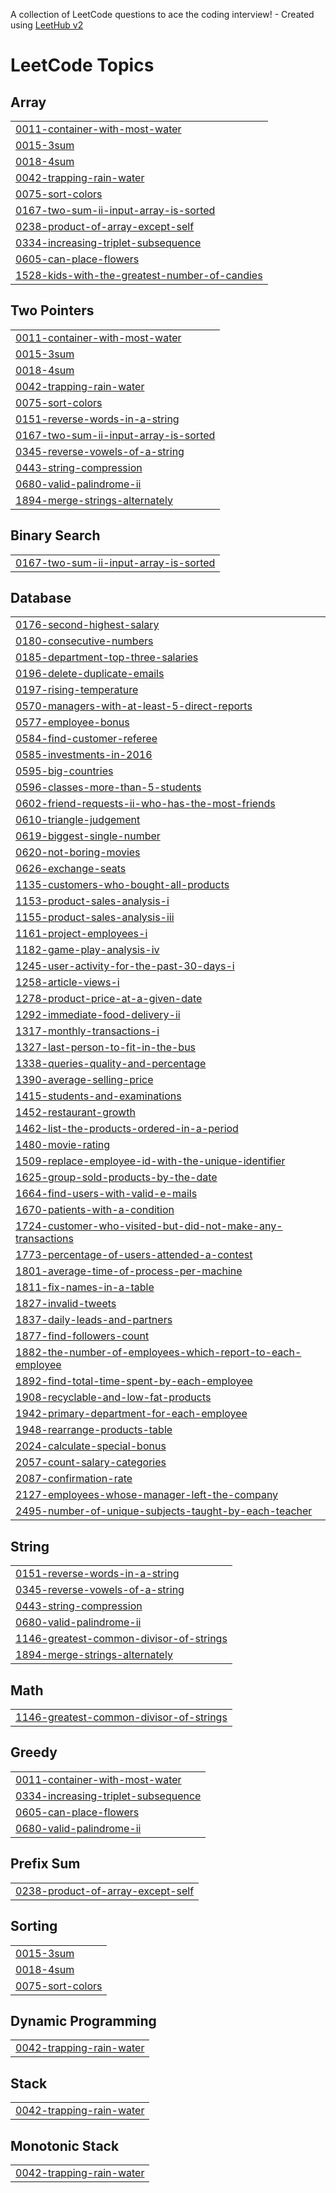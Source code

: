 A collection of LeetCode questions to ace the coding interview! - Created using [LeetHub v2](https://github.com/arunbhardwaj/LeetHub-2.0)
<!---LeetCode Topics Start-->
# LeetCode Topics
## Array
|  |
| ------- |
| [0011-container-with-most-water](https://github.com/chaitanyanalage/Data-Structures-and-Algorithms/tree/master/0011-container-with-most-water) |
| [0015-3sum](https://github.com/chaitanyanalage/Data-Structures-and-Algorithms/tree/master/0015-3sum) |
| [0018-4sum](https://github.com/chaitanyanalage/Data-Structures-and-Algorithms/tree/master/0018-4sum) |
| [0042-trapping-rain-water](https://github.com/chaitanyanalage/Data-Structures-and-Algorithms/tree/master/0042-trapping-rain-water) |
| [0075-sort-colors](https://github.com/chaitanyanalage/Data-Structures-and-Algorithms/tree/master/0075-sort-colors) |
| [0167-two-sum-ii-input-array-is-sorted](https://github.com/chaitanyanalage/Data-Structures-and-Algorithms/tree/master/0167-two-sum-ii-input-array-is-sorted) |
| [0238-product-of-array-except-self](https://github.com/chaitanyanalage/Data-Structures-and-Algorithms/tree/master/0238-product-of-array-except-self) |
| [0334-increasing-triplet-subsequence](https://github.com/chaitanyanalage/Data-Structures-and-Algorithms/tree/master/0334-increasing-triplet-subsequence) |
| [0605-can-place-flowers](https://github.com/chaitanyanalage/Data-Structures-and-Algorithms/tree/master/0605-can-place-flowers) |
| [1528-kids-with-the-greatest-number-of-candies](https://github.com/chaitanyanalage/Data-Structures-and-Algorithms/tree/master/1528-kids-with-the-greatest-number-of-candies) |
## Two Pointers
|  |
| ------- |
| [0011-container-with-most-water](https://github.com/chaitanyanalage/Data-Structures-and-Algorithms/tree/master/0011-container-with-most-water) |
| [0015-3sum](https://github.com/chaitanyanalage/Data-Structures-and-Algorithms/tree/master/0015-3sum) |
| [0018-4sum](https://github.com/chaitanyanalage/Data-Structures-and-Algorithms/tree/master/0018-4sum) |
| [0042-trapping-rain-water](https://github.com/chaitanyanalage/Data-Structures-and-Algorithms/tree/master/0042-trapping-rain-water) |
| [0075-sort-colors](https://github.com/chaitanyanalage/Data-Structures-and-Algorithms/tree/master/0075-sort-colors) |
| [0151-reverse-words-in-a-string](https://github.com/chaitanyanalage/Data-Structures-and-Algorithms/tree/master/0151-reverse-words-in-a-string) |
| [0167-two-sum-ii-input-array-is-sorted](https://github.com/chaitanyanalage/Data-Structures-and-Algorithms/tree/master/0167-two-sum-ii-input-array-is-sorted) |
| [0345-reverse-vowels-of-a-string](https://github.com/chaitanyanalage/Data-Structures-and-Algorithms/tree/master/0345-reverse-vowels-of-a-string) |
| [0443-string-compression](https://github.com/chaitanyanalage/Data-Structures-and-Algorithms/tree/master/0443-string-compression) |
| [0680-valid-palindrome-ii](https://github.com/chaitanyanalage/Data-Structures-and-Algorithms/tree/master/0680-valid-palindrome-ii) |
| [1894-merge-strings-alternately](https://github.com/chaitanyanalage/Data-Structures-and-Algorithms/tree/master/1894-merge-strings-alternately) |
## Binary Search
|  |
| ------- |
| [0167-two-sum-ii-input-array-is-sorted](https://github.com/chaitanyanalage/Data-Structures-and-Algorithms/tree/master/0167-two-sum-ii-input-array-is-sorted) |
## Database
|  |
| ------- |
| [0176-second-highest-salary](https://github.com/chaitanyanalage/Data-Structures-and-Algorithms/tree/master/0176-second-highest-salary) |
| [0180-consecutive-numbers](https://github.com/chaitanyanalage/Data-Structures-and-Algorithms/tree/master/0180-consecutive-numbers) |
| [0185-department-top-three-salaries](https://github.com/chaitanyanalage/Data-Structures-and-Algorithms/tree/master/0185-department-top-three-salaries) |
| [0196-delete-duplicate-emails](https://github.com/chaitanyanalage/Data-Structures-and-Algorithms/tree/master/0196-delete-duplicate-emails) |
| [0197-rising-temperature](https://github.com/chaitanyanalage/Data-Structures-and-Algorithms/tree/master/0197-rising-temperature) |
| [0570-managers-with-at-least-5-direct-reports](https://github.com/chaitanyanalage/Data-Structures-and-Algorithms/tree/master/0570-managers-with-at-least-5-direct-reports) |
| [0577-employee-bonus](https://github.com/chaitanyanalage/Data-Structures-and-Algorithms/tree/master/0577-employee-bonus) |
| [0584-find-customer-referee](https://github.com/chaitanyanalage/Data-Structures-and-Algorithms/tree/master/0584-find-customer-referee) |
| [0585-investments-in-2016](https://github.com/chaitanyanalage/Data-Structures-and-Algorithms/tree/master/0585-investments-in-2016) |
| [0595-big-countries](https://github.com/chaitanyanalage/Data-Structures-and-Algorithms/tree/master/0595-big-countries) |
| [0596-classes-more-than-5-students](https://github.com/chaitanyanalage/Data-Structures-and-Algorithms/tree/master/0596-classes-more-than-5-students) |
| [0602-friend-requests-ii-who-has-the-most-friends](https://github.com/chaitanyanalage/Data-Structures-and-Algorithms/tree/master/0602-friend-requests-ii-who-has-the-most-friends) |
| [0610-triangle-judgement](https://github.com/chaitanyanalage/Data-Structures-and-Algorithms/tree/master/0610-triangle-judgement) |
| [0619-biggest-single-number](https://github.com/chaitanyanalage/Data-Structures-and-Algorithms/tree/master/0619-biggest-single-number) |
| [0620-not-boring-movies](https://github.com/chaitanyanalage/Data-Structures-and-Algorithms/tree/master/0620-not-boring-movies) |
| [0626-exchange-seats](https://github.com/chaitanyanalage/Data-Structures-and-Algorithms/tree/master/0626-exchange-seats) |
| [1135-customers-who-bought-all-products](https://github.com/chaitanyanalage/Data-Structures-and-Algorithms/tree/master/1135-customers-who-bought-all-products) |
| [1153-product-sales-analysis-i](https://github.com/chaitanyanalage/Data-Structures-and-Algorithms/tree/master/1153-product-sales-analysis-i) |
| [1155-product-sales-analysis-iii](https://github.com/chaitanyanalage/Data-Structures-and-Algorithms/tree/master/1155-product-sales-analysis-iii) |
| [1161-project-employees-i](https://github.com/chaitanyanalage/Data-Structures-and-Algorithms/tree/master/1161-project-employees-i) |
| [1182-game-play-analysis-iv](https://github.com/chaitanyanalage/Data-Structures-and-Algorithms/tree/master/1182-game-play-analysis-iv) |
| [1245-user-activity-for-the-past-30-days-i](https://github.com/chaitanyanalage/Data-Structures-and-Algorithms/tree/master/1245-user-activity-for-the-past-30-days-i) |
| [1258-article-views-i](https://github.com/chaitanyanalage/Data-Structures-and-Algorithms/tree/master/1258-article-views-i) |
| [1278-product-price-at-a-given-date](https://github.com/chaitanyanalage/Data-Structures-and-Algorithms/tree/master/1278-product-price-at-a-given-date) |
| [1292-immediate-food-delivery-ii](https://github.com/chaitanyanalage/Data-Structures-and-Algorithms/tree/master/1292-immediate-food-delivery-ii) |
| [1317-monthly-transactions-i](https://github.com/chaitanyanalage/Data-Structures-and-Algorithms/tree/master/1317-monthly-transactions-i) |
| [1327-last-person-to-fit-in-the-bus](https://github.com/chaitanyanalage/Data-Structures-and-Algorithms/tree/master/1327-last-person-to-fit-in-the-bus) |
| [1338-queries-quality-and-percentage](https://github.com/chaitanyanalage/Data-Structures-and-Algorithms/tree/master/1338-queries-quality-and-percentage) |
| [1390-average-selling-price](https://github.com/chaitanyanalage/Data-Structures-and-Algorithms/tree/master/1390-average-selling-price) |
| [1415-students-and-examinations](https://github.com/chaitanyanalage/Data-Structures-and-Algorithms/tree/master/1415-students-and-examinations) |
| [1452-restaurant-growth](https://github.com/chaitanyanalage/Data-Structures-and-Algorithms/tree/master/1452-restaurant-growth) |
| [1462-list-the-products-ordered-in-a-period](https://github.com/chaitanyanalage/Data-Structures-and-Algorithms/tree/master/1462-list-the-products-ordered-in-a-period) |
| [1480-movie-rating](https://github.com/chaitanyanalage/Data-Structures-and-Algorithms/tree/master/1480-movie-rating) |
| [1509-replace-employee-id-with-the-unique-identifier](https://github.com/chaitanyanalage/Data-Structures-and-Algorithms/tree/master/1509-replace-employee-id-with-the-unique-identifier) |
| [1625-group-sold-products-by-the-date](https://github.com/chaitanyanalage/Data-Structures-and-Algorithms/tree/master/1625-group-sold-products-by-the-date) |
| [1664-find-users-with-valid-e-mails](https://github.com/chaitanyanalage/Data-Structures-and-Algorithms/tree/master/1664-find-users-with-valid-e-mails) |
| [1670-patients-with-a-condition](https://github.com/chaitanyanalage/Data-Structures-and-Algorithms/tree/master/1670-patients-with-a-condition) |
| [1724-customer-who-visited-but-did-not-make-any-transactions](https://github.com/chaitanyanalage/Data-Structures-and-Algorithms/tree/master/1724-customer-who-visited-but-did-not-make-any-transactions) |
| [1773-percentage-of-users-attended-a-contest](https://github.com/chaitanyanalage/Data-Structures-and-Algorithms/tree/master/1773-percentage-of-users-attended-a-contest) |
| [1801-average-time-of-process-per-machine](https://github.com/chaitanyanalage/Data-Structures-and-Algorithms/tree/master/1801-average-time-of-process-per-machine) |
| [1811-fix-names-in-a-table](https://github.com/chaitanyanalage/Data-Structures-and-Algorithms/tree/master/1811-fix-names-in-a-table) |
| [1827-invalid-tweets](https://github.com/chaitanyanalage/Data-Structures-and-Algorithms/tree/master/1827-invalid-tweets) |
| [1837-daily-leads-and-partners](https://github.com/chaitanyanalage/Data-Structures-and-Algorithms/tree/master/1837-daily-leads-and-partners) |
| [1877-find-followers-count](https://github.com/chaitanyanalage/Data-Structures-and-Algorithms/tree/master/1877-find-followers-count) |
| [1882-the-number-of-employees-which-report-to-each-employee](https://github.com/chaitanyanalage/Data-Structures-and-Algorithms/tree/master/1882-the-number-of-employees-which-report-to-each-employee) |
| [1892-find-total-time-spent-by-each-employee](https://github.com/chaitanyanalage/Data-Structures-and-Algorithms/tree/master/1892-find-total-time-spent-by-each-employee) |
| [1908-recyclable-and-low-fat-products](https://github.com/chaitanyanalage/Data-Structures-and-Algorithms/tree/master/1908-recyclable-and-low-fat-products) |
| [1942-primary-department-for-each-employee](https://github.com/chaitanyanalage/Data-Structures-and-Algorithms/tree/master/1942-primary-department-for-each-employee) |
| [1948-rearrange-products-table](https://github.com/chaitanyanalage/Data-Structures-and-Algorithms/tree/master/1948-rearrange-products-table) |
| [2024-calculate-special-bonus](https://github.com/chaitanyanalage/Data-Structures-and-Algorithms/tree/master/2024-calculate-special-bonus) |
| [2057-count-salary-categories](https://github.com/chaitanyanalage/Data-Structures-and-Algorithms/tree/master/2057-count-salary-categories) |
| [2087-confirmation-rate](https://github.com/chaitanyanalage/Data-Structures-and-Algorithms/tree/master/2087-confirmation-rate) |
| [2127-employees-whose-manager-left-the-company](https://github.com/chaitanyanalage/Data-Structures-and-Algorithms/tree/master/2127-employees-whose-manager-left-the-company) |
| [2495-number-of-unique-subjects-taught-by-each-teacher](https://github.com/chaitanyanalage/Data-Structures-and-Algorithms/tree/master/2495-number-of-unique-subjects-taught-by-each-teacher) |
## String
|  |
| ------- |
| [0151-reverse-words-in-a-string](https://github.com/chaitanyanalage/Data-Structures-and-Algorithms/tree/master/0151-reverse-words-in-a-string) |
| [0345-reverse-vowels-of-a-string](https://github.com/chaitanyanalage/Data-Structures-and-Algorithms/tree/master/0345-reverse-vowels-of-a-string) |
| [0443-string-compression](https://github.com/chaitanyanalage/Data-Structures-and-Algorithms/tree/master/0443-string-compression) |
| [0680-valid-palindrome-ii](https://github.com/chaitanyanalage/Data-Structures-and-Algorithms/tree/master/0680-valid-palindrome-ii) |
| [1146-greatest-common-divisor-of-strings](https://github.com/chaitanyanalage/Data-Structures-and-Algorithms/tree/master/1146-greatest-common-divisor-of-strings) |
| [1894-merge-strings-alternately](https://github.com/chaitanyanalage/Data-Structures-and-Algorithms/tree/master/1894-merge-strings-alternately) |
## Math
|  |
| ------- |
| [1146-greatest-common-divisor-of-strings](https://github.com/chaitanyanalage/Data-Structures-and-Algorithms/tree/master/1146-greatest-common-divisor-of-strings) |
## Greedy
|  |
| ------- |
| [0011-container-with-most-water](https://github.com/chaitanyanalage/Data-Structures-and-Algorithms/tree/master/0011-container-with-most-water) |
| [0334-increasing-triplet-subsequence](https://github.com/chaitanyanalage/Data-Structures-and-Algorithms/tree/master/0334-increasing-triplet-subsequence) |
| [0605-can-place-flowers](https://github.com/chaitanyanalage/Data-Structures-and-Algorithms/tree/master/0605-can-place-flowers) |
| [0680-valid-palindrome-ii](https://github.com/chaitanyanalage/Data-Structures-and-Algorithms/tree/master/0680-valid-palindrome-ii) |
## Prefix Sum
|  |
| ------- |
| [0238-product-of-array-except-self](https://github.com/chaitanyanalage/Data-Structures-and-Algorithms/tree/master/0238-product-of-array-except-self) |
## Sorting
|  |
| ------- |
| [0015-3sum](https://github.com/chaitanyanalage/Data-Structures-and-Algorithms/tree/master/0015-3sum) |
| [0018-4sum](https://github.com/chaitanyanalage/Data-Structures-and-Algorithms/tree/master/0018-4sum) |
| [0075-sort-colors](https://github.com/chaitanyanalage/Data-Structures-and-Algorithms/tree/master/0075-sort-colors) |
## Dynamic Programming
|  |
| ------- |
| [0042-trapping-rain-water](https://github.com/chaitanyanalage/Data-Structures-and-Algorithms/tree/master/0042-trapping-rain-water) |
## Stack
|  |
| ------- |
| [0042-trapping-rain-water](https://github.com/chaitanyanalage/Data-Structures-and-Algorithms/tree/master/0042-trapping-rain-water) |
## Monotonic Stack
|  |
| ------- |
| [0042-trapping-rain-water](https://github.com/chaitanyanalage/Data-Structures-and-Algorithms/tree/master/0042-trapping-rain-water) |
<!---LeetCode Topics End-->